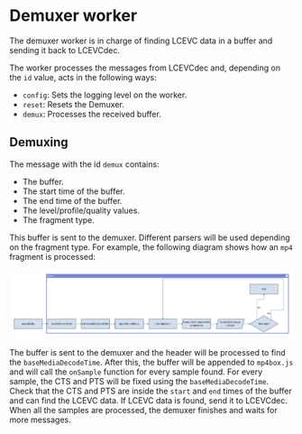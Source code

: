 # Demuxer worker

The demuxer worker is in charge of finding LCEVC data in a buffer and sending it
back to LCEVCdec.

The worker processes the messages from LCEVCdec and, depending on the `id` value, acts in the following ways:

* `config`: Sets the logging level on the worker.
* `reset`: Resets the Demuxer.
* `demux`: Processes the received buffer.

## Demuxing

The message with the id `demux` contains:

* The buffer.
* The start time of the buffer.
* The end time of the buffer.
* The level/profile/quality values.
* The fragment type.

This buffer is sent to the demuxer. Different parsers will be used 
depending on the fragment type. For example, the following diagram 
shows how an `mp4` fragment is processed:

![alt text](assets/appendbuffer.png "Append buffer")

The buffer is sent to the demuxer and the header will be processed to find the
`baseMediaDecodeTime`. After this, the buffer will be appended to `mp4box.js` and 
will call the `onSample` function for every sample found. For every
sample, the CTS and PTS will be fixed using the `baseMediaDecodeTime`. Check
that the CTS and PTS are inside the `start` and `end` times of the buffer and can
find the LCEVC data. If LCEVC data is found, send it to LCEVCdec. When all the
samples are processed, the demuxer finishes and waits for more messages.
